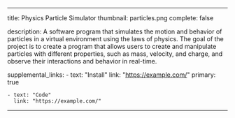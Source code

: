 ---

title: Physics Particle Simulator
thumbnail: particles.png
complete: false

description:
    A software program that simulates the motion and behavior of particles in a virtual environment using the laws of physics. The goal of the project is to create a program that allows users to create and manipulate particles with different properties, such as mass, velocity, and charge, and observe their interactions and behavior in real-time.

supplemental_links:
    - text: "Install"
      link: "https://example.com/"
      primary: true

    - text: "Code"
      link: "https://example.com/"
      
---